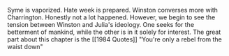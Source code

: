 Syme is vaporized. Hate week is prepared. Winston converses more with Charrington. Honestly not a lot happened.
However, we begin to see the tension between Winston and Julia's ideology. One seeks for the betterment of mankind, while the other is in it solely for interest. The great part about this chapter is the [[1984 Quotes]]
"You're only a rebel from the waist down"